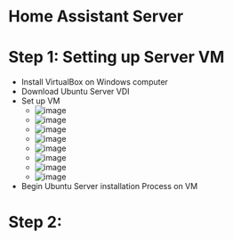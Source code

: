 # Home Assistant Server

# Step 1: Setting up Server VM
* Install VirtualBox on Windows computer 
* Download Ubuntu Server VDI
* Set up VM
  * ![image](https://user-images.githubusercontent.com/64232256/113613861-05bed380-960f-11eb-8c3c-36889bd66f28.png)
  * ![image](https://user-images.githubusercontent.com/64232256/113613926-14a58600-960f-11eb-8dd3-ecdafab14500.png)
  * ![image](https://user-images.githubusercontent.com/64232256/113613957-1b33fd80-960f-11eb-9581-5ad9ffdcca6a.png)
  * ![image](https://user-images.githubusercontent.com/64232256/113613987-20914800-960f-11eb-9b33-b9062495af79.png)
  * ![image](https://user-images.githubusercontent.com/64232256/113614000-26872900-960f-11eb-812f-3d6e5e4de007.png)
  * ![image](https://user-images.githubusercontent.com/64232256/113614011-2ab34680-960f-11eb-9b83-b57272f1b1ee.png)
  * ![image](https://user-images.githubusercontent.com/64232256/113614039-343cae80-960f-11eb-8276-0d156d92d5bc.png)
  * ![image](https://user-images.githubusercontent.com/64232256/113614054-39016280-960f-11eb-9fbf-695bdeb47e0a.png)
* Begin Ubuntu Server installation Process on VM

# Step 2:
